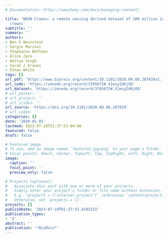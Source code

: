 ```yaml
---
# Documentation: https://wowchemy.com/docs/managing-content/

title: 'NEON Crowns: a remote sensing derived dataset of 100 million individual tree
  crowns'
subtitle: ''
summary: ''
authors:
- Ben G Weinstein
- Sergio Marconi
- Stephanie Bohlman
- Alina Zare
- Aditya Singh
- Sarah J Graves
- Ethan White
tags: []
url_pdf: 'https://www.biorxiv.org/content/10.1101/2020.09.08.287839v1.full.pdf'
url_code: 'https://zenodo.org/record/3765872#.X1esy2dKjOQ'
url_dataset: 'https://zenodo.org/record/3765872#.X1esy2dKjOQ'
# url_poster: ''
# url_project: ''
# url_slides: ''
url_source: 'https://doi.org/10.1101/2020.09.08.287839'
# url_video: ''
categories: []
date: '2020-01-01'
lastmod: 2023-07-18T21:37:53-04:00
featured: false
draft: false

# Featured image
# To use, add an image named `featured.jpg/png` to your page's folder.
# Focal points: Smart, Center, TopLeft, Top, TopRight, Left, Right, BottomLeft, Bottom, BottomRight.
image:
  caption: ''
  focal_point: ''
  preview_only: false

# Projects (optional).
#   Associate this post with one or more of your projects.
#   Simply enter your project's folder or file name without extension.
#   E.g. `projects = ["internal-project"]` references `content/project/deep-learning/index.md`.
#   Otherwise, set `projects = []`.
projects: []
publishDate: '2023-07-19T01:37:53.439333Z'
publication_types:
- '2'
abstract: ''
publication: '*BioRxiv*'
---
```

